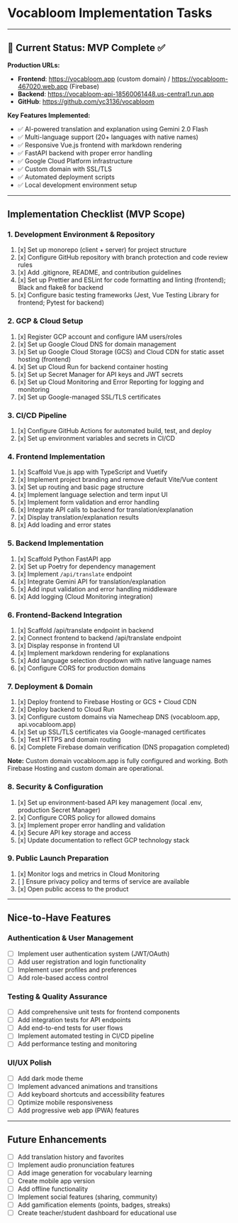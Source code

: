 # Vocabloom Implementation Tasks

---

## 🎉 Current Status: MVP Complete ✅

**Production URLs:**
- **Frontend**: https://vocabloom.app (custom domain) / https://vocabloom-467020.web.app (Firebase)
- **Backend**: https://vocabloom-api-18560061448.us-central1.run.app
- **GitHub**: https://github.com/yc3136/vocabloom

**Key Features Implemented:**
- ✅ AI-powered translation and explanation using Gemini 2.0 Flash
- ✅ Multi-language support (20+ languages with native names)
- ✅ Responsive Vue.js frontend with markdown rendering
- ✅ FastAPI backend with proper error handling
- ✅ Google Cloud Platform infrastructure
- ✅ Custom domain with SSL/TLS
- ✅ Automated deployment scripts
- ✅ Local development environment setup

---

## Implementation Checklist (MVP Scope)

### 1. Development Environment & Repository
1. [x] Set up monorepo (client + server) for project structure
2. [x] Configure GitHub repository with branch protection and code review rules
3. [x] Add .gitignore, README, and contribution guidelines
4. [x] Set up Prettier and ESLint for code formatting and linting (frontend); Black and flake8 for backend
5. [x] Configure basic testing frameworks (Jest, Vue Testing Library for frontend; Pytest for backend)

### 2. GCP & Cloud Setup
1. [x] Register GCP account and configure IAM users/roles
2. [x] Set up Google Cloud DNS for domain management
3. [x] Set up Google Cloud Storage (GCS) and Cloud CDN for static asset hosting (frontend)
4. [x] Set up Cloud Run for backend container hosting
5. [x] Set up Secret Manager for API keys and JWT secrets
6. [x] Set up Cloud Monitoring and Error Reporting for logging and monitoring
7. [x] Set up Google-managed SSL/TLS certificates

### 3. CI/CD Pipeline
1. [x] Configure GitHub Actions for automated build, test, and deploy
2. [x] Set up environment variables and secrets in CI/CD

### 4. Frontend Implementation
1. [x] Scaffold Vue.js app with TypeScript and Vuetify
2. [x] Implement project branding and remove default Vite/Vue content
3. [x] Set up routing and basic page structure
4. [x] Implement language selection and term input UI
5. [x] Implement form validation and error handling
6. [x] Integrate API calls to backend for translation/explanation
7. [x] Display translation/explanation results
8. [x] Add loading and error states

### 5. Backend Implementation
1. [x] Scaffold Python FastAPI app
2. [x] Set up Poetry for dependency management
3. [x] Implement `/api/translate` endpoint
4. [x] Integrate Gemini API for translation/explanation
5. [x] Add input validation and error handling middleware
6. [x] Add logging (Cloud Monitoring integration)

### 6. Frontend-Backend Integration
1. [x] Scaffold /api/translate endpoint in backend
2. [x] Connect frontend to backend /api/translate endpoint
3. [x] Display response in frontend UI
4. [x] Implement markdown rendering for explanations
5. [x] Add language selection dropdown with native language names
6. [x] Configure CORS for production domains

### 7. Deployment & Domain
1. [x] Deploy frontend to Firebase Hosting or GCS + Cloud CDN
2. [x] Deploy backend to Cloud Run
3. [x] Configure custom domains via Namecheap DNS (vocabloom.app, api.vocabloom.app)
4. [x] Set up SSL/TLS certificates via Google-managed certificates
5. [x] Test HTTPS and domain routing
6. [x] Complete Firebase domain verification (DNS propagation completed)

**Note:** Custom domain vocabloom.app is fully configured and working. Both Firebase Hosting and custom domain are operational.

### 8. Security & Configuration
1. [x] Set up environment-based API key management (local .env, production Secret Manager)
2. [x] Configure CORS policy for allowed domains
3. [x] Implement proper error handling and validation
4. [x] Secure API key storage and access
5. [x] Update documentation to reflect GCP technology stack

### 9. Public Launch Preparation
1. [x] Monitor logs and metrics in Cloud Monitoring
2. [ ] Ensure privacy policy and terms of service are available
3. [x] Open public access to the product

---

## Nice-to-Have Features

### Authentication & User Management
- [ ] Implement user authentication system (JWT/OAuth)
- [ ] Add user registration and login functionality
- [ ] Implement user profiles and preferences
- [ ] Add role-based access control

### Testing & Quality Assurance
- [ ] Add comprehensive unit tests for frontend components
- [ ] Add integration tests for API endpoints
- [ ] Add end-to-end tests for user flows
- [ ] Implement automated testing in CI/CD pipeline
- [ ] Add performance testing and monitoring

### UI/UX Polish
- [ ] Add dark mode theme
- [ ] Implement advanced animations and transitions
- [ ] Add keyboard shortcuts and accessibility features
- [ ] Optimize mobile responsiveness
- [ ] Add progressive web app (PWA) features

---

## Future Enhancements

- [ ] Add translation history and favorites
- [ ] Implement audio pronunciation features
- [ ] Add image generation for vocabulary learning
- [ ] Create mobile app version
- [ ] Add offline functionality
- [ ] Implement social features (sharing, community)
- [ ] Add gamification elements (points, badges, streaks)
- [ ] Create teacher/student dashboard for educational use
